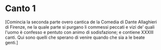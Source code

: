 # Canto 1

[Comincia la seconda parte overo cantica de la Comedia di Dante Allaghieri di Firenze, ne la quale parte si purgano li commessi peccati e vizi de' quali l'uomo è confesso e pentuto con animo di sodisfazione; e contiene XXXIII canti. Qui sono quelli che sperano di venire quando che sia a le beate genti.]

